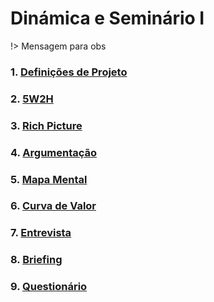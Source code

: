 # Dinámica e Seminário I

!> Mensagem para obs

### 1. [Definições de Projeto](docs/DS/dinamica-e-seminario-1/DefinicoesDeProjeto.md)

### 2. [5W2H](docs/DS/dinamica-e-seminario-1/5W2H.md)

### 3. [Rich Picture](docs/DS/dinamica-e-seminario-1/RichPicture.md)

### 4. [Argumentação](docs/DS/dinamica-e-seminario-1/Argumentacao.md)

### 5. [Mapa Mental](docs/DS/dinamica-e-seminario-1/MapaMental.md)

### 6. [Curva de Valor](docs/DS/dinamica-e-seminario-1/CurvadeValor.md)

### 7. [Entrevista](docs/DS/dinamica-e-seminario-1/Entrevista.md)

### 8. [Briefing](docs/DS/dinamica-e-seminario-1/Briefing.md)

### 9. [Questionário](docs/DS/dinamica-e-seminario-1/AnaliseQuestionario.md)